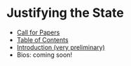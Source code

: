 # Justifying the State

- [Call for Papers](https://github.com/gcallah/JustifyingTheState/blob/main/call.md)
- [Table of Contents](https://github.com/gcallah/JustifyingTheState/blob/main/toc.md)
- [Introduction (very preliminary)](https://github.com/gcallah/JustifyingTheState/blob/main/intro.md)
- Bios: coming soon!

